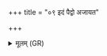 +++
title = "०९ इदं पैद्वो अजायत"

+++
<details><summary>मूलम् (GR)</summary>

इदं पैद्वो अजायत-  
-इदम् अस्य विवर्तनम् ।  
इदं कनिक्रदो मृगो  
विषम् एति पराभवम् ॥
</details>